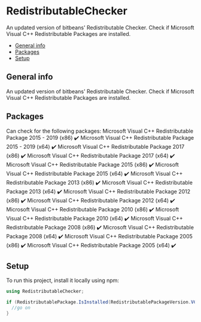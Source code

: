 # RedistributableChecker
An updated version of bitbeans' Redistributable Checker. Check if Microsoft Visual C++ Redistributable Packages are installed.
* [General info](#general-info)
* [Packages](#technologies)
* [Setup](#setup)

## General info
An updated version of bitbeans' Redistributable Checker. Check if Microsoft Visual C++ Redistributable Packages are installed.
	
## Packages
Can check for the following packages:
Microsoft Visual C++ Redistributable Package 2015 - 2019 (x86) ✔️
Microsoft Visual C++ Redistributable Package 2015 - 2019 (x64) ✔️
Microsoft Visual C++ Redistributable Package 2017 (x86) ✔️
Microsoft Visual C++ Redistributable Package 2017 (x64) ✔️
Microsoft Visual C++ Redistributable Package 2015 (x86) ✔️
Microsoft Visual C++ Redistributable Package 2015 (x64) ✔️
Microsoft Visual C++ Redistributable Package 2013 (x86) ✔️
Microsoft Visual C++ Redistributable Package 2013 (x64) ✔️
Microsoft Visual C++ Redistributable Package 2012 (x86) ✔️
Microsoft Visual C++ Redistributable Package 2012 (x64) ✔️
Microsoft Visual C++ Redistributable Package 2010 (x86) ✔️
Microsoft Visual C++ Redistributable Package 2010 (x64) ✔️
Microsoft Visual C++ Redistributable Package 2008 (x86) ✔️
Microsoft Visual C++ Redistributable Package 2008 (x64) ✔️
Microsoft Visual C++ Redistributable Package 2005 (x86) ✔️
Microsoft Visual C++ Redistributable Package 2005 (x64) ✔️
	
## Setup
To run this project, install it locally using npm:

```csharp
using RedistributableChecker;

if (RedistributablePackage.IsInstalled(RedistributablePackageVersion.VC2013x64)) {
  //go on
}
```
